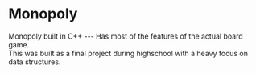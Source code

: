 # Monopoly
Monopoly built in C++ --- Has most of the features of the actual board game. <br>
This was built as a final project during highschool with a heavy focus on data structures.
